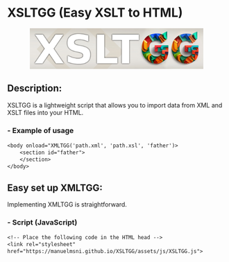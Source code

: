 # XSLTGG (Easy XSLT to HTML)
<p align="center">
<img src="https://github.com/manuelmsni/XSLTGG/blob/main/XSLTGG.jpg?raw=true" width="400px" >
</p>

## Description:
XSLTGG is a lightweight script that allows you to import data from XML and XSLT files into your HTML.

###   - Example of usage
<!-- path.xml is the path of your XML document -->
<!-- path.xls is the path of your XSLT document -->
<!-- father is the id of the element of your HTML in which you want to include the "data" from your XML -->
    
    <body onload="XMLTGG('path.xml', 'path.xsl', 'father')>
        <section id="father">
        </section>
    </body>

## Easy set up XMLTGG:
Implementing XMLTGG is straightforward.

###   - Script (JavaScript)
    <!-- Place the following code in the HTML head -->
    <link rel="stylesheet" href="https://manuelmsni.github.io/XSLTGG/assets/js/XSLTGG.js">
